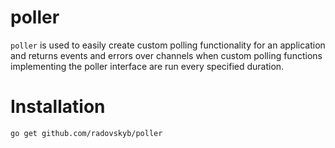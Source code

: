 # poller

`poller` is used to easily create custom polling functionality for an application and returns events and errors over channels when custom polling functions implementing the poller interface are run every specified duration.

# Installation

```shell
go get github.com/radovskyb/poller
```
